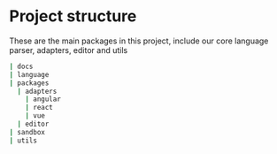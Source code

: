 # Project structure

These are the main packages in this project, include our core language parser, adapters, editor and utils

```bash
| docs
| language
| packages
  | adapters
    | angular
    | react
    | vue
  | editor
| sandbox
| utils
```